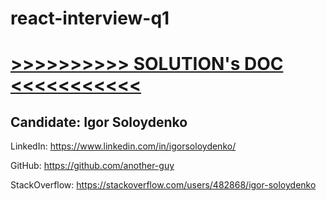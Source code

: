 # react-interview-q1

# [>>>>>>>>>> SOLUTION's DOC <<<<<<<<<<<](./README.md)

## Candidate: **Igor Soloydenko**

LinkedIn: https://www.linkedin.com/in/igorsoloydenko/

GitHub: https://github.com/another-guy

StackOverflow: https://stackoverflow.com/users/482868/igor-soloydenko